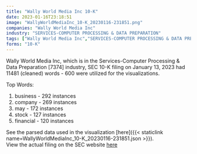 ```yaml
---
title: "Wally World Media Inc 10-K"
date: 2023-01-16T23:18:51
image: "WallyWorldMediaInc_10-K_20230116-231851.png"
companies: "Wally World Media Inc"
industry: "SERVICES-COMPUTER PROCESSING & DATA PREPARATION"
tags: ["Wally World Media Inc","SERVICES-COMPUTER PROCESSING & DATA PREPARATION","01-13-2023","10-K"]
forms: "10-K"
---
```

Wally World Media Inc, which is in the Services-Computer Processing & Data Preparation [7374] industry, SEC 10-K filing on January 13, 2023 had 11481 (cleaned) words - 600 were utilized for the visualizations.

Top Words:
1. business - 292 instances
2. company - 269 instances
3. may - 172 instances
4. stock - 127 instances
5. financial - 120 instances


See the parsed data used in the visualization [here]({{< staticlink name=WallyWorldMediaInc_10-K_20230116-231851.json >}}).  
View the actual filing on the SEC website [here](https://www.sec.gov/Archives/edgar/data/1555214/0001493152-23-001434.txt)